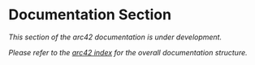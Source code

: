 # Documentation Section

*This section of the arc42 documentation is under development.*

*Please refer to the [arc42 index](index.md) for the overall documentation structure.*

